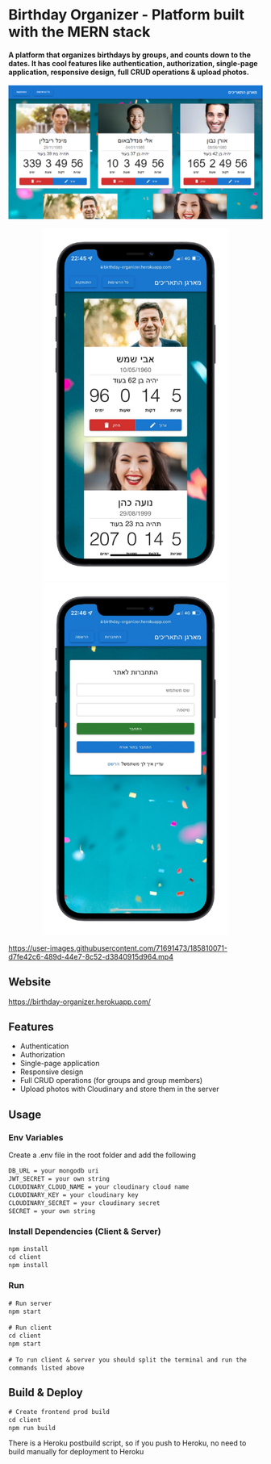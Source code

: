 # Birthday Organizer - Platform built with the MERN stack

<h4>A platform that organizes birthdays by groups, and counts down to the dates. It has cool features like authentication, authorization, single-page application, responsive design, full CRUD operations & upload photos.</h4>

<img src="client/public/ogImage.png">
<p align="center">
  <img src="client/public/mockup.png" height="700">
  <img src="client/public/mockupLogin.png" height="700">
</p>

https://user-images.githubusercontent.com/71691473/185810071-d7fe42c6-489d-44e7-8c52-d3840915d964.mp4

## Website

https://birthday-organizer.herokuapp.com/

## Features

- Authentication
- Authorization
- Single-page application
- Responsive design
- Full CRUD operations (for groups and group members)
- Upload photos with Cloudinary and store them in the server

## Usage

### Env Variables

Create a .env file in the root folder and add the following

```
DB_URL = your mongodb uri
JWT_SECRET = your own string
CLOUDINARY_CLOUD_NAME = your cloudinary cloud name
CLOUDINARY_KEY = your cloudinary key
CLOUDINARY_SECRET = your cloudinary secret
SECRET = your own string
```

### Install Dependencies (Client & Server)

```
npm install
cd client
npm install
```

### Run

```
# Run server
npm start

# Run client
cd client
npm start

# To run client & server you should split the terminal and run the commands listed above
```

## Build & Deploy

```
# Create frontend prod build
cd client
npm run build
```

There is a Heroku postbuild script, so if you push to Heroku, no need to build manually for deployment to Heroku
